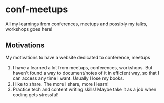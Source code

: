 # conf-meetups

All my learnings from conferences, meetups and possibly my talks, workshops goes here!

## Motivations

My motivations to have a website dedicated to conference, meetups

1. I have a learned a lot from meetups, conferences, workshops.
But haven't found a way to document/notes of it in efficient way, so
that I can access any time I want. Usually I lose my books.
2. I like to share. The more I share, more I learn!
3. Practice tech and content writing skills! Maybe take it as
a job when coding gets stressful!
